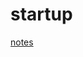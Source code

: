 # startup

[notes](https://github.com/maypeter567/startup/blob/57e7fdd282f2ac4af5b21a15f91be685a823a0bd/notes.md)
